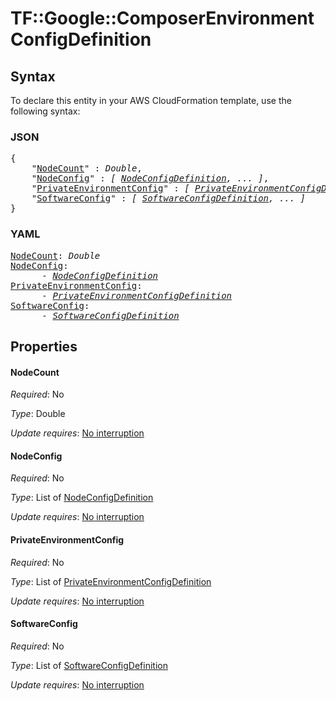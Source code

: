 # TF::Google::ComposerEnvironment ConfigDefinition

## Syntax

To declare this entity in your AWS CloudFormation template, use the following syntax:

### JSON

<pre>
{
    "<a href="#nodecount" title="NodeCount">NodeCount</a>" : <i>Double</i>,
    "<a href="#nodeconfig" title="NodeConfig">NodeConfig</a>" : <i>[ <a href="nodeconfigdefinition.md">NodeConfigDefinition</a>, ... ]</i>,
    "<a href="#privateenvironmentconfig" title="PrivateEnvironmentConfig">PrivateEnvironmentConfig</a>" : <i>[ <a href="privateenvironmentconfigdefinition.md">PrivateEnvironmentConfigDefinition</a>, ... ]</i>,
    "<a href="#softwareconfig" title="SoftwareConfig">SoftwareConfig</a>" : <i>[ <a href="softwareconfigdefinition.md">SoftwareConfigDefinition</a>, ... ]</i>
}
</pre>

### YAML

<pre>
<a href="#nodecount" title="NodeCount">NodeCount</a>: <i>Double</i>
<a href="#nodeconfig" title="NodeConfig">NodeConfig</a>: <i>
      - <a href="nodeconfigdefinition.md">NodeConfigDefinition</a></i>
<a href="#privateenvironmentconfig" title="PrivateEnvironmentConfig">PrivateEnvironmentConfig</a>: <i>
      - <a href="privateenvironmentconfigdefinition.md">PrivateEnvironmentConfigDefinition</a></i>
<a href="#softwareconfig" title="SoftwareConfig">SoftwareConfig</a>: <i>
      - <a href="softwareconfigdefinition.md">SoftwareConfigDefinition</a></i>
</pre>

## Properties

#### NodeCount

_Required_: No

_Type_: Double

_Update requires_: [No interruption](https://docs.aws.amazon.com/AWSCloudFormation/latest/UserGuide/using-cfn-updating-stacks-update-behaviors.html#update-no-interrupt)

#### NodeConfig

_Required_: No

_Type_: List of <a href="nodeconfigdefinition.md">NodeConfigDefinition</a>

_Update requires_: [No interruption](https://docs.aws.amazon.com/AWSCloudFormation/latest/UserGuide/using-cfn-updating-stacks-update-behaviors.html#update-no-interrupt)

#### PrivateEnvironmentConfig

_Required_: No

_Type_: List of <a href="privateenvironmentconfigdefinition.md">PrivateEnvironmentConfigDefinition</a>

_Update requires_: [No interruption](https://docs.aws.amazon.com/AWSCloudFormation/latest/UserGuide/using-cfn-updating-stacks-update-behaviors.html#update-no-interrupt)

#### SoftwareConfig

_Required_: No

_Type_: List of <a href="softwareconfigdefinition.md">SoftwareConfigDefinition</a>

_Update requires_: [No interruption](https://docs.aws.amazon.com/AWSCloudFormation/latest/UserGuide/using-cfn-updating-stacks-update-behaviors.html#update-no-interrupt)

